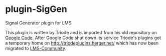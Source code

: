 # plugin-SigGen
Signal Generator plugin for LMS

This plugin is written by Triode and is imported from his old repository on [Google Code](https://code.google.com/archive/p/triodeplugins/). After Google Code shut down its service Triode's plugins got a temporary home on http://triodeplugins.herger.net/ which has now been migrated to [LMS-Community](https://github.com/LMS-Community).
